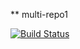 ** multi-repo1

[![Build Status](https://dev.azure.com/zachzhu/Express%20test/_apis/build/status/Zachery2008.multi-repo1?branchName=master)](https://dev.azure.com/zachzhu/Express%20test/_build/latest?definitionId=7&branchName=master)